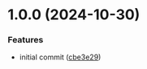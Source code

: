 # 1.0.0 (2024-10-30)


### Features

* initial commit ([cbe3e29](https://github.com/DASPRiD/jsonapi-deserialize-rs/commit/cbe3e29e536eab70843c0cc4338b036416bf0d80))
